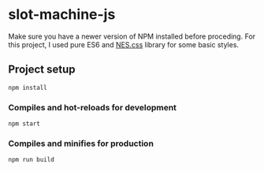 # slot-machine-js

Make sure you have a newer version of NPM installed before proceding. For this project, I used pure ES6 and [NES.css](https://nostalgic-css.github.io/NES.css) library for some basic styles.

## Project setup
```
npm install
```

### Compiles and hot-reloads for development
```
npm start
```

### Compiles and minifies for production
```
npm run build
```
